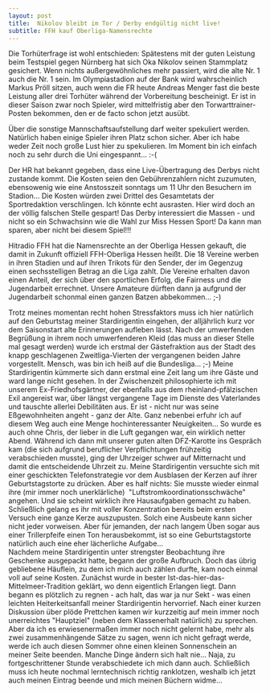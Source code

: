 ```yaml
---
layout: post
title:  Nikolov bleibt im Tor / Derby endgültig nicht live!
subtitle: FFH kauf Oberliga-Namensrechte
---
```


Die Torhüterfrage ist wohl entschieden: Spätestens mit der guten Leistung beim Testspiel gegen Nürnberg hat sich Oka Nikolov seinen Stammplatz gesichert. Wenn nichts außergewöhnliches mehr passiert, wird die alte Nr. 1 auch die Nr. 1 sein. Im Olympiastadion auf der Bank wird wahrscheinlich Markus Pröll sitzen, auch wenn die FR heute Andreas Menger fast die beste Leistung aller drei Torhüter während der Vorbereitung bescheinigt. Er ist in dieser Saison zwar noch Spieler, wird mittelfristig aber den Torwarttrainer-Posten bekommen, den er de facto schon jetzt ausübt.

Über die sonstige Mannschaftsaufstellung darf weiter spekuliert werden. Natürlich haben einige Spieler ihren Platz schon sicher. Aber ich habe weder Zeit noch große Lust hier zu spekulieren. Im Moment bin ich einfach noch zu sehr durch die Uni eingespannt... :-(

Der HR hat bekannt gegeben, dass eine Live-Übertragung des Derbys nicht zustande kommt. Die Kosten seien den Gebührenzahlern nicht zuzumuten, ebensowenig wie eine Anstosszeit sonntags um 11 Uhr den Besuchern im Stadion... Die Kosten würden zwei Drittel des Gesamtetats der Sportredaktion verschlingen. Ich könnte echt ausrasten. Hier wird doch an der völlig falschen Stelle gespart! Das Derby interessiert die Massen - und nicht so ein Schwachsinn wie die Wahl zur Miss Hessen Sport! Da kann man sparen, aber nicht bei diesem Spiel!!!

Hitradio FFH hat die Namensrechte an der Oberliga Hessen gekauft, die damit in Zukunft offiziell FFH-Oberliga Hessen heißt. Die 18 Vereine werben in ihren Stadien und auf ihren Trikots für den Sender, der im Gegenzug einen sechsstelligen Betrag an die Liga zahlt. Die Vereine erhalten davon einen Anteil, der sich über den sportlichen Erfolg, die Fairness und die Jugendarbeit errechnet. Unsere Amateure dürften dann ja aufgrund der Jugendarbeit schonmal einen ganzen Batzen abbekommen... ;-)

Trotz meines momentan recht hohen Stressfaktors muss ich hier natürlich auf den Geburtstag meiner Stardirigentin eingehen, der alljährlich kurz vor dem Saisonstart alte Erinnerungen aufleben lässt. Nach der umwerfenden Begrüßung in ihrem noch umwerfenderen Kleid (das muss an dieser Stelle mal gesagt werden) wurde ich erstmal der Gästefraktion aus der Stadt des knapp geschlagenen Zweitliga-Vierten der vergangenen beiden Jahre vorgestellt. Mensch, was bin ich heiß auf die Bundesliga... ;-) Meine Stardirigentin kümmerte sich dann erstmal eine Zeit lang um ihre Gäste und ward lange nicht gesehen. In der Zwischenzeit philosophierte ich mit unserem Ex-Friedhofsgärtner, der ebenfalls aus dem rheinland-pfälzischen Exil angereist war, über längst vergangene Tage im Dienste des Vaterlandes und tauschte allerlei Debilitäten aus. Er ist - nicht nur was seine Eßgewohnheiten angeht - ganz der Alte. Ganz nebenbei erfuhr ich auf diesem Weg auch eine Menge hochinteressanter Neuigkeiten... So wurde es auch ohne Chris, der lieber in die Luft gegangen war, ein wirklich netter Abend. Während ich dann mit unserer guten alten DFZ-Karotte ins Gespräch kam (die sich aufgrund beruflicher Verpflichtungen frühzeitig verabschieden musste), ging der Uhrzeiger schwer auf Mitternacht und damit die entscheidende Uhrzeit zu. Meine Stardirigentin versuchte sich mit einer geschickten Telefonstrategie vor dem Ausblasen der Kerzen auf ihrer Geburtstagstorte zu drücken. Aber es half nichts: Sie musste wieder einmal ihre (mir immer noch unerklärliche)  "Luftstromkoordinationsschwäche" angehen. Und sie scheint wirklich ihre Hausaufgaben gemacht zu haben. Schließlich gelang es ihr mit voller Konzentration bereits beim ersten Versuch eine ganze Kerze auszupusten. Solch eine Ausbeute kann sicher nicht jeder vorweisen. Aber für jemanden, der nach langem Üben sogar aus einer Trillerpfeife einen Ton herausbekommt, ist so eine Geburtstagstorte natürlich auch eine eher lächerliche Aufgabe...  
Nachdem meine Stardirigentin unter strengster Beobachtung ihre Geschenke ausgepackt hatte, begann der große Aufbruch. Doch das übrig gebliebene Häuflein, zu dem ich mich auch zählen durfte, kam noch einmal voll auf seine Kosten. Zunächst wurde in bester Ist-das-hier-das-Mittelmeer-Tradition geklärt, wo denn eigentlich Erlangen liegt. Dann begann es plötzlich zu regnen - ach halt, das war ja nur Sekt - was einen leichten Heiterkeitsanfall meiner Stardirigentin hervorrief. Nach einer kurzen Diskussion über plöde Prettchen kamen wir kurzzeitig auf mein immer noch unerreichtes "Hauptziel" (neben dem Klassenerhalt natürlich) zu sprechen. Aber da ich es erwiesenermaßen immer noch nicht gelernt habe, mehr als zwei zusammenhängende Sätze zu sagen, wenn ich nicht gefragt werde, werde ich auch diesen Sommer ohne einen kleinen Sonnenschein an meiner Seite beenden. Manche Dinge ändern sich halt nie... Naja, zu fortgeschrittener Stunde verabschiedete ich mich dann auch. Schließlich muss ich heute nochmal lerntechnisch richtig ranklotzen, weshalb ich jetzt auch meinen Eintrag beende und mich meinen Büchern widme...
